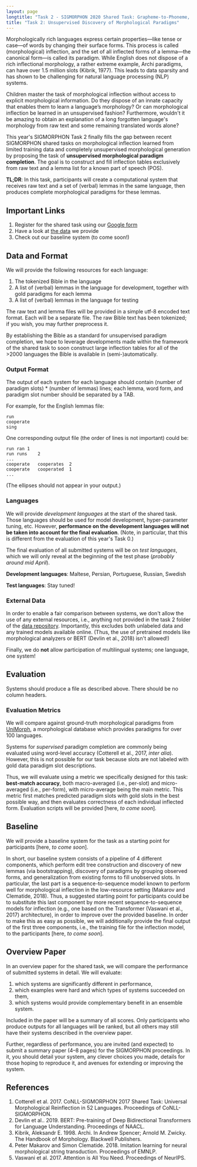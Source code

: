 ```yaml
---
layout: page
longtitle: "Task 2 - SIGMORPHON 2020 Shared Task: Grapheme-to-Phoneme, Unsupervised Induction of Morphology, and Typologically Diverse Morphological Inflection"
title: "Task 2: Unsupervised Discovery of Morphological Paradigms"
---
```


Morphologically rich languages express certain properties—like tense or case—of words by changing their surface forms. This process is called (morphological) inflection, and the set of all inflected
forms of a lemma—the canonical form—is called its paradigm. While English does not dispose of a rich inflectional morphology, a rather extreme example, Archi paradigms, can have over 1.5 million slots (Kibrik, 1977). This leads to data sparsity and has shown to be challenging for natural language processing (NLP) systems.

Children master the task of morphological inflection without access to explicit morphological information. Do they dispose of an innate capacity that enables them to learn a language’s morphology? Or can morphological inflection be learned in an unsupervised fashion? Furthermore, wouldn't it be amazing to obtain an explanation of a long forgotten language's morphology from raw text and some remaining translated words alone? 

This year's SIGMORPHON Task 2 finally fills the gap between recent SIGMORPHON shared tasks on morphological inflection learned from limited training data and completely unsupervised morphological generation by proposing the task of **unsupervised morphological paradigm completion**. The goal is to construct and fill inflection tables exclusively from raw text and a lemma list for a known part of speech (POS). 

**TL;DR**: In this task, participants will create a computational system that receives raw text and a set of (verbal) lemmas in the same language, then produces complete morphological paradigms for these lemmas.

## Important Links

1. Register for the shared task using our [Google form](https://forms.gle/vrKKVepXqpb1rLuc9)
2. Have a look at [the data](https://github.com/sigmorphon/2020.git) we provide
3. Check out our baseline system (to come soon!)

## Data and Format

We will provide the following resources for each language:

1. The tokenized Bible in the language
2. A list of (verbal) lemmas in the language for development, together with gold paradigms for each lemma
3. A list of (verbal) lemmas in the language for testing

The raw text and lemma files will be provided in a simple utf-8 encoded text format. Each will be a separate file. The raw Bible text has been tokenized; if you wish, you may further preprocess it.

By establishing the Bible as a standard for unsupervised paradigm completion, we hope to leverage developments made within the framework of the shared task to soon construct large inflection tables for all of the >2000 languages the Bible is available in (semi-)automatically.

###  Output Format

The output of each system for each language should contain (number of paradigm slots) * (number of lemmas) lines; each lemma, word form, and paradigm slot number should be separated by a TAB.

For example, for the English lemmas file:

    run
    cooperate
    sing
    
One corresponding output file (the order of lines is not important) could be:

    run	ran	1
    run	runs	2
    ...
    cooperate	cooperates	2
    cooperate	cooperated	1
    ...

(The ellipses should not appear in your output.)

###  Languages

We will provide *development languages* at the start of the shared task. Those languages should be used for model development, hyper-parameter tuning, etc. However, **performance on the development languages will not be taken into account for the final evaluation**. (Note, in particular, that this is different from the evaluation of this year's Task 0.)

The final evaluation of all submitted systems will be on *test languages*, which we will only reveal at the beginning of the test phase (*probably around mid April*).

**Development languages**: Maltese, Persian, Portuguese, Russian, Swedish

**Test languages**: Stay tuned!

###  External Data

In order to enable a fair comparison between systems, we don't allow the use of any external resources, i.e., anything not provided in the task 2 folder of the [data repository](https://github.com/sigmorphon/2020.git). Importantly, this excludes both unlabeled data and any trained models available online. (Thus, the use of pretrained models like morphological analyzers or BERT (Devlin et al., 2018) isn't allowed!)

Finally, we do **not** allow participation of multilingual systems; one language, one system!

## Evaluation

Systems should produce a file as described above. There should be no column headers.

### Evaluation Metrics

We will compare against ground-truth morphological paradigms from [UniMorph](https://unimorph.github.io), a morphological database which provides paradigms for over 100 languages.

Systems for *supervised* paradigm completion are commonly being evaluated using word-level accuracy (Cotterell et al., 2017, *inter alia*).  However, this is not possible for our task because slots are not labeled with gold data paradigm slot descriptions.

Thus, we will evaluate using a metric we specifically designed for this task: **best-match accuracy**, both macro-averaged (i.e., per-slot) and micro-averaged (i.e., per-form), with micro-average being the main metric. This metric first matches predicted paradigm slots with gold slots in the best possible way, and then evaluates correctness of each individual inflected form.
Evaluation scripts will be provided [here, *to come soon*].

## Baseline

We will provide a baseline system for the task as a starting point for participants [here, *to come soon*]. 

In short, our baseline system consists of a pipeline of 4 different components, which perform edit tree construction and discovery of new lemmas (via bootstrapping), discovery of paradigms by grouping observed forms, and generalization from existing forms to fill unobserved slots. In particular, the last part is a sequence-to-sequence model known to perform well for morphological inflection in the low-resource setting (Makarov and Clematide, 2018). Thus, a suggested starting point for participants could be to substitute this last component by more recent sequence-to-sequence models for inflection (e.g., one based on the Transformer (Vaswani et al., 2017) architecture), in order to improve over the provided baseline.
In order to make this as easy as possible, we will additionally provide the final output of the first three components, i.e., the training file for the inflection model, to the participants [here, *to come soon*].

## Overview Paper

In an overview paper for the shared task, we will compare the performance of submitted systems in detail. We will evaluate:

1. which systems are significantly different in performance,
1. which examples were hard and which types of systems succeeded on them,
1. which systems would provide complementary benefit in an ensemble system.

Included in the paper will be a summary of all scores. Only participants who produce outputs for all languages will be ranked, but all others may still have their systems described in the overview paper.

Further, regardless of performance, you are invited (and expected) to submit a summary paper (4–8 pages) for the SIGMORPHON proceedings. In it, you should detail your system, any clever choices you made, details for those hoping to reproduce it, and avenues for extending or improving the system.

## References

1. Cotterell et al. 2017. CoNLL-SIGMORPHON 2017 Shared Task: Universal Morphological Reinflection in 52 Languages. Proceedings of CoNLL-SIGMORPHON. 
2. Devlin et al.. 2019. BERT: Pre-training of Deep Bidirectional Transformers for Language Understanding. Proceedings of NAACL.
3. Kibrik, Aleksandr E. 1998. Archi. In Andrew Spencer; Arnold M. Zwicky. The Handbook of Morphology. Blackwell Publishers.
4. Peter Makarov and Simon Clematide. 2018. Imitation learning for neural morphological string transduction. Proceedings of EMNLP.
5. Vaswani et al. 2017. Attention is All You Need. Proceedings of NeurIPS.
